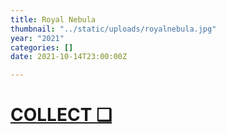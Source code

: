 ```yaml
---
title: Royal Nebula
thumbnail: "../static/uploads/royalnebula.jpg"
year: "2021"
categories: []
date: 2021-10-14T23:00:00Z

---
```

# [COLLECT ❑](https://knownorigin.io/gallery/3164000-royal-nebula "Royal Nebula")

#### 